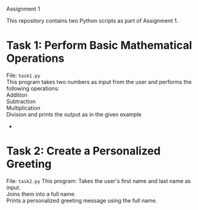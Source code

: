 Assignment 1 

This repository contains two Python scripts as part of Assignment 1.

# Task 1: Perform Basic Mathematical Operations
  File: `task1.py`  
  This program takes two numbers as input from the user and performs the following operations:  
   Addition  
   Subtraction  
   Multiplication  
   Division
   and prints the output as in the given example
 
  - 
# Task 2: Create a Personalized Greeting
File: `task2.py`
   This program:
   Takes the user's first name and last name as input.  
   Joins them into a full name.  
   Prints a personalized greeting message using the full name.  

 

